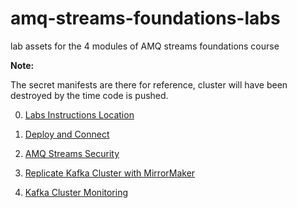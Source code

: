 # amq-streams-foundations-labs
lab assets for the 4 modules of AMQ streams foundations course

**Note:** 

The secret manifests are there for reference, cluster will have been destroyed by the time code is pushed.

0. [Labs Instructions Location](https://learning.redhat.com/mod/scorm/player.php?scoid=2875&cm=5620&display=popup)

1. [Deploy and Connect](https://github.com/luqmanbarry/amq-streams-foundations-labs/tree/ocp-3.x-amq-1.4.1/01_deploy_and_connect)

2. [AMQ Streams Security](https://github.com/luqmanbarry/amq-streams-foundations-labs/tree/ocp-3.x-amq-1.4.1/02_security)

3. [Replicate Kafka Cluster with MirrorMaker](https://github.com/luqmanbarry/amq-streams-foundations-labs/tree/ocp-3.x-amq-1.4.1/04_monitoring)

4. [Kafka Cluster Monitoring](https://github.com/luqmanbarry/amq-streams-foundations-labs/tree/ocp-3.x-amq-1.4.1/04_monitoring)
